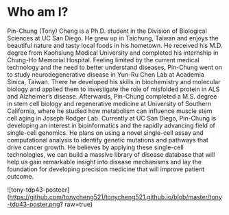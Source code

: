 # Who am I?
Pin-Chung (Tony) Cheng is a Ph.D. student in the Division of Biological Sciences at UC San Diego. He grew up in Taichung, Taiwan and enjoys the beautiful nature and tasty local foods in his hometown. He received his M.D. degree from Kaohsiung Medical University and completed his internship in Chung-Ho Memorial Hospital. Feeling limited by the current medical technology and the need to better understand diseases, Pin-Chung went on to study neurodegenerative disease in Yun-Ru Chen Lab at Academia Sinica, Taiwan. There he developed his skills in biochemistry and molecular biology and applied them to investigate the role of misfolded protein in ALS and Alzheimer’s disease. Afterwards, Pin-Chung completed a M.S. degree in stem cell biology and regenerative medicine at University of Southern California, where he studied how metabolism can influence muscle stem cell aging in Joseph Rodger Lab. Currently at UC San Diego, Pin-Chung is developing an interest in bioinformatics and the rapidly advancing field of single-cell genomics. He plans on using a novel single-cell assay and computational analysis to identify genetic mutations and pathways that drive cancer growth. He believes by applying these single-cell technologies, we can build a massive library of disease database that will help us gain remarkable insight into disease mechanisms and lay the foundation for developing precision medicine that will improve patient outcome.

![tony-tdp43-posteer](https://github.com/tonycheng521/tonycheng521.github.io/blob/master/tony-tdp43-poster.png? raw=true)
